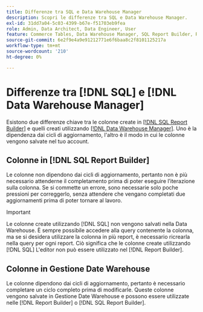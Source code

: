 ```yaml
---
title: Differenze tra SQL e Data Warehouse Manager
description: Scopri le differenze tra SQL e Data Warehouse Manager.
exl-id: 31dd7a04-5c03-4399-b67e-f51703eb9fea
role: Admin, Data Architect, Data Engineer, User
feature: Commerce Tables, Data Warehouse Manager, SQL Report Builder, Reports
source-git-commit: 6e2f9e4a9e91212771e6f6baa8c2f8101125217a
workflow-type: tm+mt
source-wordcount: '210'
ht-degree: 0%

---
```


# Differenze tra [!DNL SQL] e [!DNL Data Warehouse Manager]

Esistono due differenze chiave tra le colonne create in [[!DNL SQL Report Builder]](../dev-reports/sql-rpt-bldr.md) e quelli creati utilizzando [[!DNL Data Warehouse Manager]](../data-warehouse-mgr/creating-calculated-columns.md). Uno è la dipendenza dai cicli di aggiornamento, l&#39;altro è il modo in cui le colonne vengono salvate nel tuo account.

## Colonne in [!DNL SQL Report Builder]

Le colonne non dipendono dai cicli di aggiornamento, pertanto non è più necessario attenderne il completamento prima di poter eseguire l’iterazione sulla colonna. Se si commette un errore, sono necessarie solo poche pressioni per correggerlo, senza attendere che vengano completati due aggiornamenti prima di poter tornare al lavoro.

>[!IMPORTANT]
>
>Le colonne create utilizzando [!DNL SQL] non vengono salvati nella Data Warehouse. È sempre possibile accedere alla query contenente la colonna, ma se si desidera utilizzare la colonna in più report, è necessario ricrearla nella query per ogni report. Ciò significa che le colonne create utilizzando [!DNL SQL] L&#39;editor non può essere utilizzato nel [!DNL Report Builder].

## Colonne in Gestione Date Warehouse

Le colonne dipendono dai cicli di aggiornamento, pertanto è necessario completare un ciclo completo prima di modificarle. Queste colonne vengono salvate in Gestione Date Warehouse e possono essere utilizzate nelle [!DNL Report Builder] o [!DNL SQL Report Builder].
